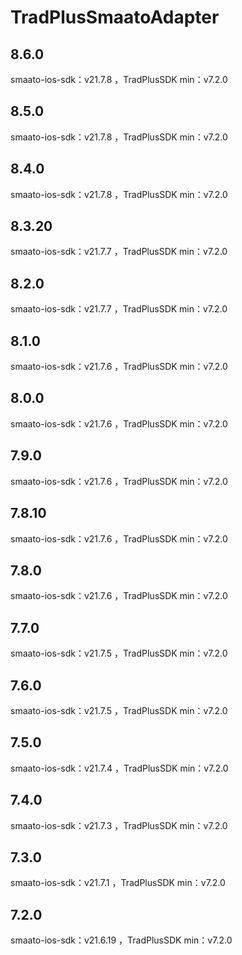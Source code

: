# TradPlusSmaatoAdapter

## 8.6.0

smaato-ios-sdk：v21.7.8 ，TradPlusSDK min：v7.2.0

## 8.5.0

smaato-ios-sdk：v21.7.8 ，TradPlusSDK min：v7.2.0

## 8.4.0

smaato-ios-sdk：v21.7.8 ，TradPlusSDK min：v7.2.0

## 8.3.20

smaato-ios-sdk：v21.7.7 ，TradPlusSDK min：v7.2.0

## 8.2.0

smaato-ios-sdk：v21.7.7 ，TradPlusSDK min：v7.2.0

## 8.1.0

smaato-ios-sdk：v21.7.6 ，TradPlusSDK min：v7.2.0

## 8.0.0

smaato-ios-sdk：v21.7.6 ，TradPlusSDK min：v7.2.0

## 7.9.0

smaato-ios-sdk：v21.7.6 ，TradPlusSDK min：v7.2.0

## 7.8.10

smaato-ios-sdk：v21.7.6 ，TradPlusSDK min：v7.2.0

## 7.8.0

smaato-ios-sdk：v21.7.6 ，TradPlusSDK min：v7.2.0

## 7.7.0

smaato-ios-sdk：v21.7.5 ，TradPlusSDK min：v7.2.0

## 7.6.0

smaato-ios-sdk：v21.7.5 ，TradPlusSDK min：v7.2.0

## 7.5.0

smaato-ios-sdk：v21.7.4 ，TradPlusSDK min：v7.2.0

## 7.4.0

smaato-ios-sdk：v21.7.3 ，TradPlusSDK min：v7.2.0

## 7.3.0

smaato-ios-sdk：v21.7.1 ，TradPlusSDK min：v7.2.0

## 7.2.0

smaato-ios-sdk：v21.6.19 ，TradPlusSDK min：v7.2.0